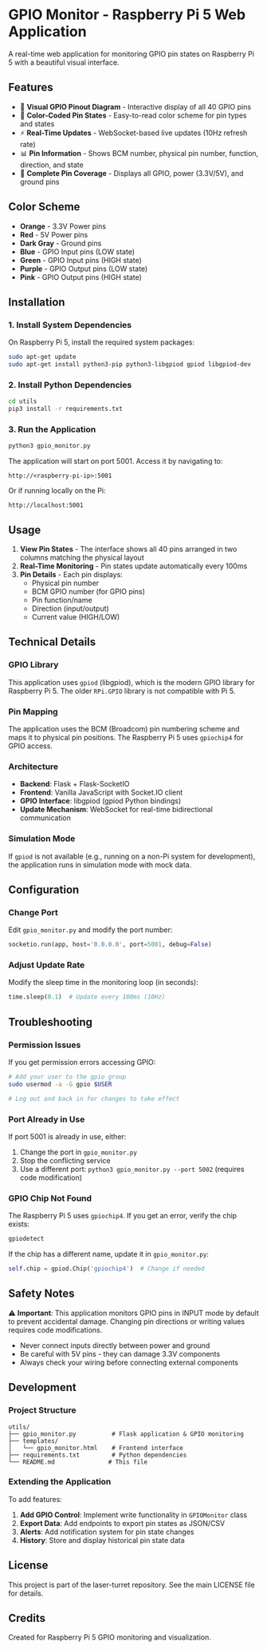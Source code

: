 # GPIO Monitor - Raspberry Pi 5 Web Application

A real-time web application for monitoring GPIO pin states on Raspberry Pi 5 with a beautiful visual interface.

## Features

- 🎨 **Visual GPIO Pinout Diagram** - Interactive display of all 40 GPIO pins
- 🔴 **Color-Coded Pin States** - Easy-to-read color scheme for pin types and states
- ⚡ **Real-Time Updates** - WebSocket-based live updates (10Hz refresh rate)
- 📊 **Pin Information** - Shows BCM number, physical pin number, function, direction, and state
- 🔌 **Complete Pin Coverage** - Displays all GPIO, power (3.3V/5V), and ground pins

## Color Scheme

- **Orange** - 3.3V Power pins
- **Red** - 5V Power pins
- **Dark Gray** - Ground pins
- **Blue** - GPIO Input pins (LOW state)
- **Green** - GPIO Input pins (HIGH state)
- **Purple** - GPIO Output pins (LOW state)
- **Pink** - GPIO Output pins (HIGH state)

## Installation

### 1. Install System Dependencies

On Raspberry Pi 5, install the required system packages:

```bash
sudo apt-get update
sudo apt-get install python3-pip python3-libgpiod gpiod libgpiod-dev
```

### 2. Install Python Dependencies

```bash
cd utils
pip3 install -r requirements.txt
```

### 3. Run the Application

```bash
python3 gpio_monitor.py
```

The application will start on port 5001. Access it by navigating to:
```
http://<raspberry-pi-ip>:5001
```

Or if running locally on the Pi:
```
http://localhost:5001
```

## Usage

1. **View Pin States** - The interface shows all 40 pins arranged in two columns matching the physical layout
2. **Real-Time Monitoring** - Pin states update automatically every 100ms
3. **Pin Details** - Each pin displays:
   - Physical pin number
   - BCM GPIO number (for GPIO pins)
   - Pin function/name
   - Direction (input/output)
   - Current value (HIGH/LOW)

## Technical Details

### GPIO Library

This application uses `gpiod` (libgpiod), which is the modern GPIO library for Raspberry Pi 5. The older `RPi.GPIO` library is not compatible with Pi 5.

### Pin Mapping

The application uses the BCM (Broadcom) pin numbering scheme and maps it to physical pin positions. The Raspberry Pi 5 uses `gpiochip4` for GPIO access.

### Architecture

- **Backend**: Flask + Flask-SocketIO
- **Frontend**: Vanilla JavaScript with Socket.IO client
- **GPIO Interface**: libgpiod (gpiod Python bindings)
- **Update Mechanism**: WebSocket for real-time bidirectional communication

### Simulation Mode

If `gpiod` is not available (e.g., running on a non-Pi system for development), the application runs in simulation mode with mock data.

## Configuration

### Change Port

Edit `gpio_monitor.py` and modify the port number:

```python
socketio.run(app, host='0.0.0.0', port=5001, debug=False)
```

### Adjust Update Rate

Modify the sleep time in the monitoring loop (in seconds):

```python
time.sleep(0.1)  # Update every 100ms (10Hz)
```

## Troubleshooting

### Permission Issues

If you get permission errors accessing GPIO:

```bash
# Add your user to the gpio group
sudo usermod -a -G gpio $USER

# Log out and back in for changes to take effect
```

### Port Already in Use

If port 5001 is already in use, either:
1. Change the port in `gpio_monitor.py`
2. Stop the conflicting service
3. Use a different port: `python3 gpio_monitor.py --port 5002` (requires code modification)

### GPIO Chip Not Found

The Raspberry Pi 5 uses `gpiochip4`. If you get an error, verify the chip exists:

```bash
gpiodetect
```

If the chip has a different name, update it in `gpio_monitor.py`:

```python
self.chip = gpiod.Chip('gpiochip4')  # Change if needed
```

## Safety Notes

⚠️ **Important**: This application monitors GPIO pins in INPUT mode by default to prevent accidental damage. Changing pin directions or writing values requires code modifications.

- Never connect inputs directly between power and ground
- Be careful with 5V pins - they can damage 3.3V components
- Always check your wiring before connecting external components

## Development

### Project Structure

```
utils/
├── gpio_monitor.py          # Flask application & GPIO monitoring
├── templates/
│   └── gpio_monitor.html    # Frontend interface
├── requirements.txt         # Python dependencies
└── README.md               # This file
```

### Extending the Application

To add features:

1. **Add GPIO Control**: Implement write functionality in `GPIOMonitor` class
2. **Export Data**: Add endpoints to export pin states as JSON/CSV
3. **Alerts**: Add notification system for pin state changes
4. **History**: Store and display historical pin state data

## License

This project is part of the laser-turret repository. See the main LICENSE file for details.

## Credits

Created for Raspberry Pi 5 GPIO monitoring and visualization.
